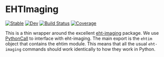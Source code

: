 # EHTImaging

[![Stable](https://img.shields.io/badge/docs-stable-blue.svg)](https://ptiede.github.io/EHTImaging.jl/stable/)
[![Dev](https://img.shields.io/badge/docs-dev-blue.svg)](https://ptiede.github.io/EHTImaging.jl/dev/)
[![Build Status](https://github.com/ptiede/EHTImaging.jl/actions/workflows/CI.yml/badge.svg?branch=main)](https://github.com/ptiede/EHTImaging.jl/actions/workflows/CI.yml?query=branch%3Amain)
[![Coverage](https://codecov.io/gh/ptiede/EHTImaging.jl/branch/main/graph/badge.svg)](https://codecov.io/gh/ptiede/EHTImaging.jl)


This is a thin wrapper around the excellent [eht-imaging](https://github.com/achael/eht-imaging) package.
We use [PythonCall](https://github.com/cjdoris/PythonCall.jl) to interface with eht-imaging. The main export
is the `ehtim` object that contains the ehtim module. This means that all the usual `eht-imaging` commands
should work identically to how they work in Python.

